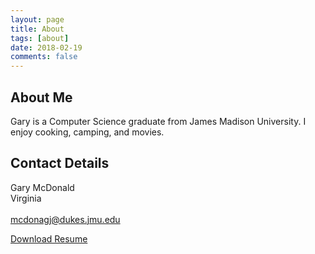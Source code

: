 ```yaml
---
layout: page
title: About
tags: [about]
date: 2018-02-19
comments: false
---
```


About Me
--------

Gary is a Computer Science graduate from James Madison University. I enjoy cooking, camping, and movies.

Contact Details
---------------

Gary McDonald
<br />
Virginia
<br />
<br />
[mcdonagj@dukes.jmu.edu](mailto:mcdonagj@dukes.jmu.edu)

[Download Resume](/mcdonagj_resume.pdf)
